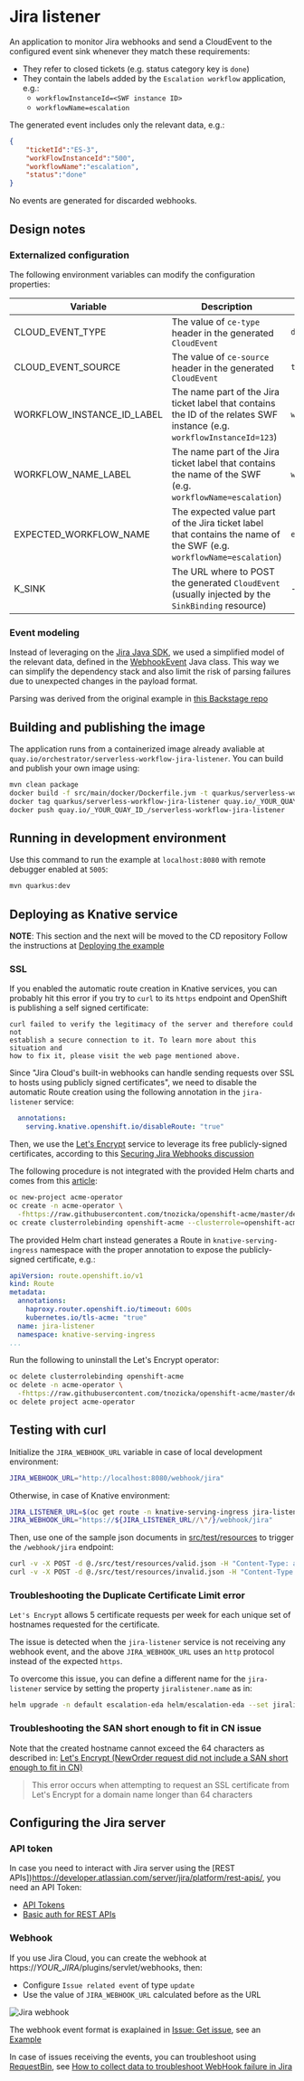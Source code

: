# Jira listener
An application to monitor Jira webhooks and send a CloudEvent to the configured event sink whenever they match these requirements:
* They refer to closed tickets (e.g. status category key is `done`)
* They contain the labels added by the `Escalation workflow` application, e.g.:
  * `workflowInstanceId=<SWF instance ID>`
  * `workflowName=escalation`

The generated event includes only the relevant data, e.g.:
```json
{
    "ticketId":"ES-3",
    "workFlowInstanceId":"500",
    "workflowName":"escalation",
    "status":"done"
}  
```

No events are generated for discarded webhooks.

## Design notes

### Externalized configuration
The following environment variables can modify the configuration properties:

| Variable | Description | Default value |
|----------|-------------|---------------|
| CLOUD_EVENT_TYPE | The value of `ce-type` header in the generated `CloudEvent` | `dev.parodos.escalation` |
| CLOUD_EVENT_SOURCE | The value of `ce-source` header in the generated `CloudEvent` | `ticket.listener` |
| WORKFLOW_INSTANCE_ID_LABEL | The name part of the Jira ticket label that contains the ID of the relates SWF instance (e.g. `workflowInstanceId=123`)  | `workflowInstanceId` |
| WORKFLOW_NAME_LABEL | The name part of the Jira ticket label that contains the name of the SWF (e.g. `workflowName=escalation`)  | `workflowName` |
| EXPECTED_WORKFLOW_NAME | The expected value part of the Jira ticket label that contains the name of the SWF (e.g. `workflowName=escalation`)  | `escalation` |
| K_SINK | The URL where to POST the generated `CloudEvent` (usually injected by the `SinkBinding` resource) | - |

### Event modeling
Instead of leveraging on the [Jira Java SDK](https://developer.atlassian.com/server/jira/platform/java-apis/), we used a simplified model of the relevant data,
defined in the [WebhookEvent](./src/main/java/dev/parodos/jiralistener/model/WebhookEvent.java) Java class. This way we can simplify the dependency stack
and also limit the risk of parsing failures due to unexpected changes in the payload format.

Parsing was derived from the original example in [this Backstage repo](https://github.com/tiagodolphine/backstage/blob/eedfe494dd313a3ad6a484c0596ba12d6199c1a8/plugins/swf-backend/src/service/JiraService.ts#L66C19-L66C40)

## Building and publishing the image
The application runs from a containerized image already avaliable at `quay.io/orchestrator/serverless-workflow-jira-listener`.
You can build and publish your own image using:
```bash
mvn clean package
docker build -f src/main/docker/Dockerfile.jvm -t quarkus/serverless-workflow-jira-listener .
docker tag quarkus/serverless-workflow-jira-listener quay.io/_YOUR_QUAY_ID_/serverless-workflow-jira-listener
docker push quay.io/_YOUR_QUAY_ID_/serverless-workflow-jira-listener
```

## Running in development environment
Use this command to run the example at `localhost:8080` with remote debugger enabled at `5005`:
```bash
mvn quarkus:dev
```

## Deploying as Knative service
**NOTE**: This section and the next will be moved to the CD repository
Follow the instructions at [Deploying the example](../README.md#deploying-the-example)

### SSL
If you enabled the automatic route creation in Knative services, you can probably hit this error if you try to `curl` to its `https` endpoint and
OpenShift is publishing a self signed certificate:
```
curl failed to verify the legitimacy of the server and therefore could not
establish a secure connection to it. To learn more about this situation and
how to fix it, please visit the web page mentioned above.
```

Since "Jira Cloud's built-in webhooks can handle sending requests over SSL to hosts using publicly signed certificates", we need to disable the automatic Route
creation using the following annotation in the `jira-listener` service:
```yaml
  annotations:
    serving.knative.openshift.io/disableRoute: "true"
```
Then, we use the [Let's Encrypt](https://letsencrypt.org/) service to leverage its free publicly-signed certificates, according to this
[Securing Jira Webhooks discussion](https://community.atlassian.com/t5/Jira-questions/Securing-Jira-Webhooks/qaq-p/1850259)

The following procedure is not integrated with the provided Helm charts and comes from this [article](https://developer.ibm.com/tutorials/secure-red-hat-openshift-routes-with-lets-encrypt/):
```bash
oc new-project acme-operator
oc create -n acme-operator \
  -fhttps://raw.githubusercontent.com/tnozicka/openshift-acme/master/deploy/cluster-wide/{clusterrole,serviceaccount,issuer-letsencrypt-live,deployment}.yaml
oc create clusterrolebinding openshift-acme --clusterrole=openshift-acme --serviceaccount="$( oc project -q ):openshift-acme" --dry-run -o yaml | oc create -f -
```

The provided Helm chart instead generates a Route in `knative-serving-ingress` namespace with the proper annotation to expose the publicly-signed certificate, e.g.:
```yaml
apiVersion: route.openshift.io/v1
kind: Route
metadata:
  annotations:
    haproxy.router.openshift.io/timeout: 600s 
    kubernetes.io/tls-acme: "true"
  name: jira-listener 
  namespace: knative-serving-ingress 
...
```

Run the following to uninstall the Let's Encrypt operator:
```bash
oc delete clusterrolebinding openshift-acme
oc delete -n acme-operator \
  -fhttps://raw.githubusercontent.com/tnozicka/openshift-acme/master/deploy/cluster-wide/{clusterrole,serviceaccount,issuer-letsencrypt-live,deployment}.yaml
oc delete project acme-operator
```

## Testing with curl
Initialize the `JIRA_WEBHOOK_URL` variable in case of local development environment:
```bash
JIRA_WEBHOOK_URL="http://localhost:8080/webhook/jira"
```
Otherwise, in case of Knative environment:
```bash
JIRA_LISTENER_URL=$(oc get route -n knative-serving-ingress jira-listener -oyaml | yq '.status.ingress[0].host')
JIRA_WEBHOOK_URL="https://${JIRA_LISTENER_URL//\"/}/webhook/jira"
```

Then, use one of the sample json documents in [src/test/resources](./src/test/resources/) to trigger the `/webhook/jira` endpoint:
```bash
curl -v -X POST -d @./src/test/resources/valid.json -H "Content-Type: application/json" -k  "${JIRA_WEBHOOK_URL}"
curl -v -X POST -d @./src/test/resources/invalid.json -H "Content-Type: application/json" -k  "${JIRA_WEBHOOK_URL}"
```

### Troubleshooting the Duplicate Certificate Limit error
`Let's Encrypt` allows 5 certificate requests per week for each unique set of hostnames requested for the certificate.

The issue is detected when the `jira-listener` service is not receiving any webhook event, and the above `JIRA_WEBHOOK_URL` uses an `http`
protocol instead of the expected `https`.

To overcome this issue, you can define a different name for the `jira-listener` service by setting the property `jiralistener.name` as in:
```bash
helm upgrade -n default escalation-eda helm/escalation-eda --set jiralistener.name=my-jira-listener --debug 
```

### Troubleshooting the SAN short enough to fit in CN issue
Note that the created hostname cannot exceed the 64 characters as described in: [Let's Encrypt (NewOrder request did not include a SAN short enough to fit in CN)](https://support.cpanel.net/hc/en-us/articles/4405807056023-Let-s-Encrypt-NewOrder-request-did-not-include-a-SAN-short-enough-to-fit-in-CN-)
>This error occurs when attempting to request an SSL certificate from Let's Encrypt for a domain name longer than 64 characters

## Configuring the Jira server
### API token
In case you need to interact with Jira server using the [REST APIs])https://developer.atlassian.com/server/jira/platform/rest-apis/, you need an API Token:
* [API Tokens](https://id.atlassian.com/manage-profile/security/api-tokens)
* [Basic auth for REST APIs](https://developer.atlassian.com/cloud/jira/platform/basic-auth-for-rest-apis/)

### Webhook
If you use Jira Cloud, you can create the webhook at https://_YOUR_JIRA_/plugins/servlet/webhooks, then:
* Configure `Issue related event` of type `update`
* Use the value of `JIRA_WEBHOOK_URL` calculated before as the URL

![Jira webhook](../doc/webhook.png)

The webhook event format is exaplained in [Issue: Get issue](https://docs.atlassian.com/software/jira/docs/api/REST/9.11.0/#api/2/issue-getIssue),
see an [Example](https://jira.atlassian.com/rest/api/2/issue/JRA-2000)

In case of issues receiving the events, you can troubleshoot using [RequestBin](https://requestbin.com/), see [How to collect data to troubleshoot WebHook failure in Jira](https://confluence.atlassian.com/jirakb/how-to-collect-data-to-troubleshoot-webhook-failure-in-jira-397083035.html)